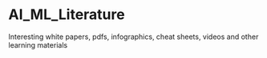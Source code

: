 # AI_ML_Literature
Interesting white papers, pdfs, infographics, cheat sheets, videos and other learning materials
